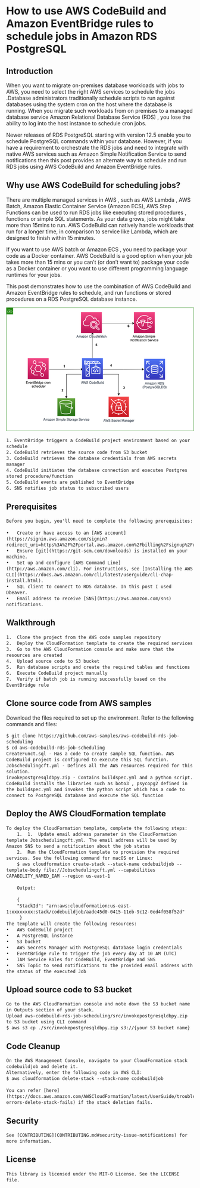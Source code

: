 
# How to use AWS CodeBuild and Amazon EventBridge rules to schedule jobs in Amazon RDS PostgreSQL

## Introduction
When you want to migrate on-premises database workloads with jobs to AWS, you need to select the right AWS services to schedule the jobs .Database administrators traditionally schedule scripts to run against databases using the system cron on the host where the database is running.  When you migrate such workloads from on premises to a managed database service Amazon Relational Database Service (RDS) , you lose the ability to log into the host instance to schedule cron jobs. 

Newer releases of RDS PostgreSQL starting with version 12.5 enable you to schedule PostgreSQL commands within your database. However, if you have a requirement to orchestrate the RDS jobs and need to integrate with native AWS services such as Amazon Simple Notification Service to send notifications then this post provides an alternate way to schedule  and run RDS jobs using AWS CodeBuild and Amazon EventBridge rules.

## Why use AWS CodeBuild for scheduling jobs?
There are multiple managed services in AWS , such as  AWS Lambda , AWS Batch, Amazon Elastic Container Service (Amazon ECS), AWS Step Functions can be used to run RDS jobs like executing stored procedures , functions or simple SQL statements. As your data grows, jobs might take more than 15mins to run. AWS CodeBuild can natively handle workloads that run for a longer time, in comparison to service like Lambda, which are designed to finish within 15 minutes.

If you want to use AWS batch or Amazon ECS , you need to package your code as a Docker container. AWS CodeBuild is a good option when your job takes more than 15 mins or  you can’t (or don’t want to) package your code as a Docker container or you want to use different programming language runtimes for your jobs. 
 

This post demonstrates how to use the combination of AWS CodeBuild and Amazon EventBridge rules to schedule, and run functions or stored procedures on a RDS PostgreSQL database instance. 

![Alt Text](Architecture-scheduling%20Amazon%20RDS%20jobs%20with%20AWS%20CodeBuild%20and%20Amazon%20EventBridge%20rules.png?raw=true  "Title")

    1. EventBridge triggers a CodeBuild project environment based on your schedule 
    2. CodeBuild retrieves the source code from S3 bucket
    3. CodeBuild retrieves the database credentials from AWS secrets manager
    4. CodeBuild initiates the database connection and executes Postgres stored procedure/function 
    5. CodeBuild events are published to EventBridge
    6. SNS notifies job status to subscribed users



## Prerequisites
    Before you begin, you'll need to complete the following prerequisites:

    •	Create or have access to an [AWS account](https://signin.aws.amazon.com/signin?redirect_uri=https%3A%2F%2Fportal.aws.amazon.com%2Fbilling%2Fsignup%2Fresume&client_id=signup).
    •	Ensure [git](https://git-scm.com/downloads) is installed on your machine.
    •	Set up and configure [AWS Command Line](http://aws.amazon.com/cli). For instructions, see [Installing the AWS CLI](https://docs.aws.amazon.com/cli/latest/userguide/cli-chap-install.html).
    •	SQL client to connect to RDS database. In this post I used Dbeaver.
    •	Email address to receive [SNS](https://aws.amazon.com/sns) notifications.



## Walkthrough
    
    1.	Clone the project from the AWS code samples repository
    2.	Deploy the CloudFormation template to create the required services
    3.	Go to the AWS CloudFormation console and make sure that the resources are created
    4.  Upload source code to S3 bucket 
    5.	Run database scripts and create the required tables and functions
    6.	Execute CodeBuild project manually
    7.	Verify if batch job is running successfully based on the EventBridge rule



## Clone source code from AWS samples
   Download the files required to set up the environment. Refer to the following commands and files:

    $ git clone https://github.com/aws-samples/aws-codebuild-rds-job-scheduling
    $ cd aws-codebuild-rds-job-scheduling
    CreateFunct.sql - Has a code to create sample SQL function. AWS CodeBuild project is configured to execute this SQL function.
    Jobschedulingcft.yml - Defines all the AWS resources required for this solution.
    invokepostgresqldbpy.zip - Contains buildspec.yml and a python script. CodeBuild installs the libraries such as boto3 , psycopg2 defined in the buildspec.yml and invokes the python script which has a code to connect to PostgreSQL database and execute the SQL function


## Deploy the AWS CloudFormation template
    To deploy the CloudFormation template, complete the following steps:
        1.	1.	Update email address parameter in the CloudFormation template Jobschedulingcft.yml. The email address will be used by Amazon SNS to send a notification about the job status
        2.	Run the CloudFormation template to provision the required services. See the following command for macOS or Linux:
        $ aws cloudformation create-stack --stack-name codebuildjob --template-body file://Jobschedulingcft.yml --capabilities CAPABILITY_NAMED_IAM --region us-east-1

        Output:

        {
        "StackId": "arn:aws:cloudformation:us-east-1:xxxxxxxx:stack/codebuildjob/aade45d0-0415-11eb-9c12-0ed4f058f52d"
         }
    The template will create the following resources:
    •	AWS CodeBuild project
    •	A PostgreSQL instance
    •	S3 bucket
    •	AWS Secrets Manager with PostgreSQL database login credentials
    •	EventBridge rule to trigger the job every day at 10 AM (UTC)
    •	IAM Service Roles for CodeBuild, EventBridge and SNS 
    •	SNS Topic to send notifications to the provided email address with the status of the executed Job

## Upload source code to S3 bucket
    Go to the AWS CloudFormation console and note down the S3 bucket name in Outputs section of your stack.
    Upload aws-codebuild-rds-job-scheduling/src/invokepostgresqldbpy.zip to S3 bucket using CLI command 
    $ aws s3 cp ./src/invokepostgresqldbpy.zip s3://{your S3 bucket name}



## Code Cleanup
    On the AWS Management Console, navigate to your CloudFormation stack codebuildjob and delete it.
    Alternatively, enter the following code in AWS CLI:
    $ aws cloudformation delete-stack --stack-name codebuildjob

    You can refer [here](https://docs.aws.amazon.com/AWSCloudFormation/latest/UserGuide/troubleshooting.html#troubleshooting-errors-delete-stack-fails) if the stack deletion fails.


## Security

    See [CONTRIBUTING](CONTRIBUTING.md#security-issue-notifications) for more information.


## License

    This library is licensed under the MIT-0 License. See the LICENSE file.
